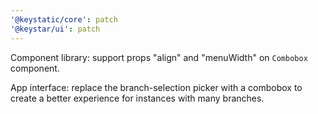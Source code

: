 ```yaml
---
'@keystatic/core': patch
'@keystar/ui': patch
---
```


Component library: support props "align" and "menuWidth" on `Combobox` component.

App interface: replace the branch-selection picker with a combobox to create a better experience for instances with many branches.

